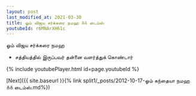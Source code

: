 ```yaml
---
layout: post
last_modified_at: 2021-03-30
title: ஓம் விஜய சர்க்கரை நமஹ ௧௧ டைம்ஸ்
youtubeId: r6MNArXH61c
---
```

 
 
 ஓம் விஜய சர்க்கரை நமஹ  
 
 -  சத்தியத்தில் இருப்பவர் தன்னை வளர்த்துக் கொண்டார் 
 
  
 
  
 
 
 
 
 
 


{% include youtubePlayer.html id=page.youtubeId %}
 
[Next]({{ site.baseurl }}{% link  split1/_posts/2012-10-17-ஓம் கந்தையா நமஹ ௧௧ டைம்ஸ்.md%})
 
